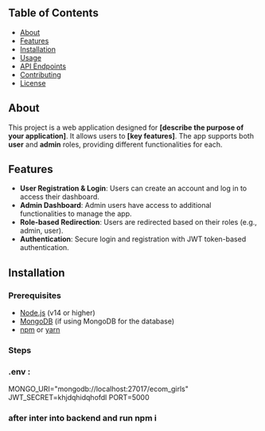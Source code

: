 

## Table of Contents

- [About](#about)
- [Features](#features)
- [Installation](#installation)
- [Usage](#usage)
- [API Endpoints](#api-endpoints)
- [Contributing](#contributing)
- [License](#license)

## About

This project is a web application designed for **[describe the purpose of your application]**. It allows users to **[key features]**. The app supports both **user** and **admin** roles, providing different functionalities for each.

## Features

- **User Registration & Login**: Users can create an account and log in to access their dashboard.
- **Admin Dashboard**: Admin users have access to additional functionalities to manage the app.
- **Role-based Redirection**: Users are redirected based on their roles (e.g., admin, user).
- **Authentication**: Secure login and registration with JWT token-based authentication.

## Installation

### Prerequisites

- [Node.js](https://nodejs.org/) (v14 or higher)
- [MongoDB](https://www.mongodb.com/) (if using MongoDB for the database)
- [npm](https://www.npmjs.com/) or [yarn](https://yarnpkg.com/)

### Steps

### .env : 

MONGO_URI="mongodb://localhost:27017/ecom_girls"
JWT_SECRET=khjdqhidqhofdl
PORT=5000

### after inter into backend and run npm i